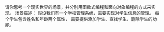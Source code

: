 请你思考一个现实世界的场景，并分别用函数式编程和面向对象编程的方式来实现。
场景描述： 假设我们有一个学校管理系统，需要实现对学生信息的管理。
每个学生包含姓名和年龄两个属性，
需要提供添加学生、查找学生、删除学生的功能。